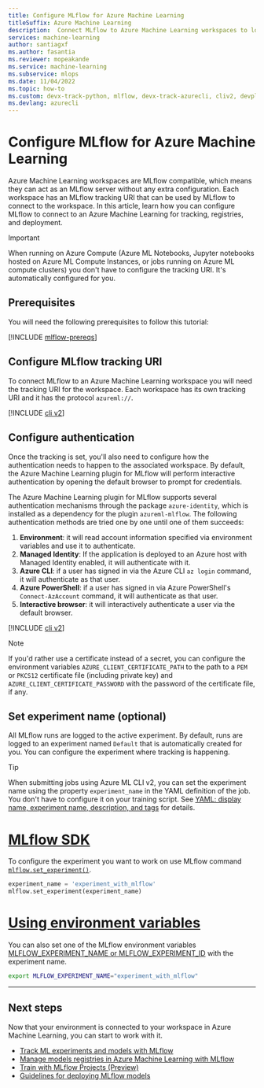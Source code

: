 ```yaml
---
title: Configure MLflow for Azure Machine Learning
titleSuffix: Azure Machine Learning
description:  Connect MLflow to Azure Machine Learning workspaces to log metrics, artifacts and deploy models.
services: machine-learning
author: santiagxf
ms.author: fasantia
ms.reviewer: mopeakande
ms.service: machine-learning
ms.subservice: mlops
ms.date: 11/04/2022
ms.topic: how-to
ms.custom: devx-track-python, mlflow, devx-track-azurecli, cliv2, devplatv2, event-tier1-build-2022
ms.devlang: azurecli
---
```



# Configure MLflow for Azure Machine Learning

Azure Machine Learning workspaces are MLflow compatible, which means they can act as an MLflow server without any extra configuration. Each workspace has an MLflow tracking URI that can be used by MLflow to connect to the workspace. In this article, learn how you can configure MLflow to connect to an Azure Machine Learning for tracking, registries, and deployment. 

> [!IMPORTANT]
> When running on Azure Compute (Azure ML Notebooks, Jupyter notebooks hosted on Azure ML Compute Instances, or jobs running on Azure ML compute clusters) you don't have to configure the tracking URI. It's automatically configured for you.

## Prerequisites

You will need the following prerequisites to follow this tutorial:

[!INCLUDE [mlflow-prereqs](../../includes/machine-learning-mlflow-prereqs.md)]


## Configure MLflow tracking URI

To connect MLflow to an Azure Machine Learning workspace you will need the tracking URI for the workspace. Each workspace has its own tracking URI and it has the protocol `azureml://`.

[!INCLUDE [cli v2](../../includes/machine-learning-mlflow-configure-tracking.md)]

## Configure authentication

Once the tracking is set, you'll also need to configure how the authentication needs to happen to the associated workspace. By default, the Azure Machine Learning plugin for MLflow will perform interactive authentication by opening the default browser to prompt for credentials.

The Azure Machine Learning plugin for MLflow supports several authentication mechanisms through the package `azure-identity`, which is installed as a dependency for the plugin `azureml-mlflow`. The following authentication methods are tried one by one until one of them succeeds:

1. __Environment__: it will read account information specified via environment variables and use it to authenticate.
1. __Managed Identity__: If the application is deployed to an Azure host with Managed Identity enabled, it will authenticate with it.  
1. __Azure CLI__: if a user has signed in via the Azure CLI `az login` command, it will authenticate as that user.
1. __Azure PowerShell__: if a user has signed in via Azure PowerShell's `Connect-AzAccount` command, it will authenticate as that user.
1. __Interactive browser__: it will interactively authenticate a user via the default browser.

[!INCLUDE [cli v2](../../includes/machine-learning-mlflow-configure-auth.md)]

> [!NOTE]
> If you'd rather use a certificate instead of a secret, you can configure the environment variables `AZURE_CLIENT_CERTIFICATE_PATH` to the path to a `PEM` or `PKCS12` certificate file (including private key) and 
`AZURE_CLIENT_CERTIFICATE_PASSWORD` with the password of the certificate file, if any.

## Set experiment name (optional)

All MLflow runs are logged to the active experiment. By default, runs are logged to an experiment named `Default` that is automatically created for you. You can configure the experiment where tracking is happening.

> [!TIP]
> When submitting jobs using Azure ML CLI v2, you can set the experiment name using the property `experiment_name` in the YAML definition of the job. You don't have to configure it on your training script. See [YAML: display name, experiment name, description, and tags](reference-yaml-job-command.md#yaml-display-name-experiment-name-description-and-tags) for details.


# [MLflow SDK](#tab/mlflow)

To configure the experiment you want to work on use MLflow command [`mlflow.set_experiment()`](https://mlflow.org/docs/latest/python_api/mlflow.html#mlflow.set_experiment).
    
```Python
experiment_name = 'experiment_with_mlflow'
mlflow.set_experiment(experiment_name)
```

# [Using environment variables](#tab/environ)

You can also set one of the MLflow environment variables [MLFLOW_EXPERIMENT_NAME or MLFLOW_EXPERIMENT_ID](https://mlflow.org/docs/latest/cli.html#cmdoption-mlflow-run-arg-uri) with the experiment name. 

```bash
export MLFLOW_EXPERIMENT_NAME="experiment_with_mlflow"
```

---

## Next steps

Now that your environment is connected to your workspace in Azure Machine Learning, you can start to work with it.

- [Track ML experiments and models with MLflow](how-to-use-mlflow-cli-runs.md)
- [Manage models registries in Azure Machine Learning with MLflow]()
- [Train with MLflow Projects (Preview)](how-to-train-mlflow-projects.md)
- [Guidelines for deploying MLflow models](how-to-deploy-mlflow-models.md)